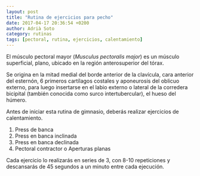 ```yaml
---
layout: post
title: "Rutina de ejercicios para pecho"
date: 2017-04-17 20:36:54 +0200
author: Adrià Soto
category: rutinas
tags: [pectoral, rutina, ejercicios, calentamiento]
---
```

El músculo pectoral mayor (_Musculus pectoralis major_) es un músculo superficial, plano, 
ubicado en la región anterosuperior del tórax.

Se origina en la mitad medial del borde anterior de la clavícula, cara anterior del esternón, 
6 primeros cartílagos costales y aponeurosis del oblicuo externo, para luego insertarse en el 
labio externo o lateral de la corredera bicipital (también conocida como surco intertubercular), 
el hueso del húmero.

<!--excerpt-->

Antes de iniciar esta rutina de gimnasio, deberás realizar ejercicios de calentamiento.

1. Press de banca
2. Press en banca inclinada
3. Press en banca declinada
4. Pectoral contractor o Aperturas planas

Cada ejercicio lo realizarás en series de 3, con 8-10 repeticiones y descansarás de 45 segundos a 
un minuto entre cada ejecución.
